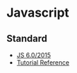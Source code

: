 # Javascript
## Standard
- [JS 6.0/2015](https://262.ecma-international.org/6.0/)
- [Tutorial Reference]()
